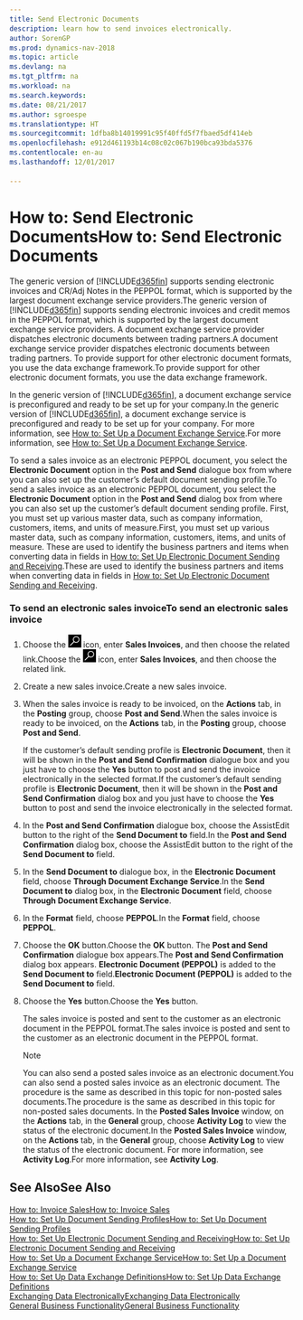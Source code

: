 ```yaml
---
title: Send Electronic Documents
description: learn how to send invoices electronically.
author: SorenGP
ms.prod: dynamics-nav-2018
ms.topic: article
ms.devlang: na
ms.tgt_pltfrm: na
ms.workload: na
ms.search.keywords: 
ms.date: 08/21/2017
ms.author: sgroespe
ms.translationtype: HT
ms.sourcegitcommit: 1dfba8b14019991c95f40ffd5f7fbaed5df414eb
ms.openlocfilehash: e912d461193b14c08c02c067b190bca93bda5376
ms.contentlocale: en-au
ms.lasthandoff: 12/01/2017

---
```

# <a name="how-to-send-electronic-documents"></a><span data-ttu-id="e3646-103">How to: Send Electronic Documents</span><span class="sxs-lookup"><span data-stu-id="e3646-103">How to: Send Electronic Documents</span></span>
<span data-ttu-id="e3646-104">The generic version of [!INCLUDE[d365fin](includes/d365fin_md.md)] supports sending electronic invoices and CR/Adj Notes in the PEPPOL format, which is supported by the largest document exchange service providers.</span><span class="sxs-lookup"><span data-stu-id="e3646-104">The generic version of [!INCLUDE[d365fin](includes/d365fin_md.md)] supports sending electronic invoices and credit memos in the PEPPOL format, which is supported by the largest document exchange service providers.</span></span> <span data-ttu-id="e3646-105">A document exchange service provider dispatches electronic documents between trading partners.</span><span class="sxs-lookup"><span data-stu-id="e3646-105">A document exchange service provider dispatches electronic documents between trading partners.</span></span> <span data-ttu-id="e3646-106">To provide support for other electronic document formats, you use the data exchange framework.</span><span class="sxs-lookup"><span data-stu-id="e3646-106">To provide support for other electronic document formats, you use the data exchange framework.</span></span>  

 <span data-ttu-id="e3646-107">In the generic version of [!INCLUDE[d365fin](includes/d365fin_md.md)], a document exchange service is preconfigured and ready to be set up for your company.</span><span class="sxs-lookup"><span data-stu-id="e3646-107">In the generic version of [!INCLUDE[d365fin](includes/d365fin_md.md)], a document exchange service is preconfigured and ready to be set up for your company.</span></span> <span data-ttu-id="e3646-108">For more information, see [How to: Set Up a Document Exchange Service](across-how-to-set-up-a-document-exchange-service.md).</span><span class="sxs-lookup"><span data-stu-id="e3646-108">For more information, see [How to: Set Up a Document Exchange Service](across-how-to-set-up-a-document-exchange-service.md).</span></span>  

 <span data-ttu-id="e3646-109">To send a sales invoice as an electronic PEPPOL document, you select the **Electronic Document** option in the **Post and Send** dialogue box from where you can also set up the customer’s default document sending profile.</span><span class="sxs-lookup"><span data-stu-id="e3646-109">To send a sales invoice as an electronic PEPPOL document, you select the **Electronic Document** option in the **Post and Send** dialog box from where you can also set up the customer’s default document sending profile.</span></span> <span data-ttu-id="e3646-110">First, you must set up various master data, such as company information, customers, items, and units of measure.</span><span class="sxs-lookup"><span data-stu-id="e3646-110">First, you must set up various master data, such as company information, customers, items, and units of measure.</span></span> <span data-ttu-id="e3646-111">These are used to identify the business partners and items when converting data in fields in [How to: Set Up Electronic Document Sending and Receiving](across-how-to-set-up-electronic-document-sending-and-receiving.md).</span><span class="sxs-lookup"><span data-stu-id="e3646-111">These are used to identify the business partners and items when converting data in fields in [How to: Set Up Electronic Document Sending and Receiving](across-how-to-set-up-electronic-document-sending-and-receiving.md).</span></span>  

### <a name="to-send-an-electronic-sales-invoice"></a><span data-ttu-id="e3646-112">To send an electronic sales invoice</span><span class="sxs-lookup"><span data-stu-id="e3646-112">To send an electronic sales invoice</span></span>  

1.  <span data-ttu-id="e3646-113">Choose the ![Search for Page or Report](media/ui-search/search_small.png "Search for Page or Report icon") icon, enter **Sales Invoices**, and then choose the related link.</span><span class="sxs-lookup"><span data-stu-id="e3646-113">Choose the ![Search for Page or Report](media/ui-search/search_small.png "Search for Page or Report icon") icon, enter **Sales Invoices**, and then choose the related link.</span></span>  

2.  <span data-ttu-id="e3646-114">Create a new sales invoice.</span><span class="sxs-lookup"><span data-stu-id="e3646-114">Create a new sales invoice.</span></span>  

3.  <span data-ttu-id="e3646-115">When the sales invoice is ready to be invoiced, on the **Actions** tab, in the **Posting** group, choose **Post and Send**.</span><span class="sxs-lookup"><span data-stu-id="e3646-115">When the sales invoice is ready to be invoiced, on the **Actions** tab, in the **Posting** group, choose **Post and Send**.</span></span>  

     <span data-ttu-id="e3646-116">If the customer’s default sending profile is **Electronic Document**, then it will be shown in the **Post and Send Confirmation** dialogue box and you just have to choose the **Yes** button to post and send the invoice electronically in the selected format.</span><span class="sxs-lookup"><span data-stu-id="e3646-116">If the customer’s default sending profile is **Electronic Document**, then it will be shown in the **Post and Send Confirmation** dialog box and you just have to choose the **Yes** button to post and send the invoice electronically in the selected format.</span></span>  

4.  <span data-ttu-id="e3646-117">In the **Post and Send Confirmation** dialogue box, choose the AssistEdit button to the right of the **Send Document to** field.</span><span class="sxs-lookup"><span data-stu-id="e3646-117">In the **Post and Send Confirmation** dialog box, choose the AssistEdit button to the right of the **Send Document to** field.</span></span>  

5.  <span data-ttu-id="e3646-118">In the **Send Document to** dialogue box, in the **Electronic Document** field, choose **Through Document Exchange Service**.</span><span class="sxs-lookup"><span data-stu-id="e3646-118">In the **Send Document to** dialog box, in the **Electronic Document** field, choose **Through Document Exchange Service**.</span></span>  

6.  <span data-ttu-id="e3646-119">In the **Format** field, choose **PEPPOL**.</span><span class="sxs-lookup"><span data-stu-id="e3646-119">In the **Format** field, choose **PEPPOL**.</span></span>  

7.  <span data-ttu-id="e3646-120">Choose the **OK** button.</span><span class="sxs-lookup"><span data-stu-id="e3646-120">Choose the **OK** button.</span></span> <span data-ttu-id="e3646-121">The **Post and Send Confirmation** dialogue box appears.</span><span class="sxs-lookup"><span data-stu-id="e3646-121">The **Post and Send Confirmation** dialog box appears.</span></span> <span data-ttu-id="e3646-122">**Electronic Document (PEPPOL)** is added to the **Send Document to** field.</span><span class="sxs-lookup"><span data-stu-id="e3646-122">**Electronic Document (PEPPOL)** is added to the **Send Document to** field.</span></span>  

8.  <span data-ttu-id="e3646-123">Choose the **Yes** button.</span><span class="sxs-lookup"><span data-stu-id="e3646-123">Choose the **Yes** button.</span></span>  

     <span data-ttu-id="e3646-124">The sales invoice is posted and sent to the customer as an electronic document in the PEPPOL format.</span><span class="sxs-lookup"><span data-stu-id="e3646-124">The sales invoice is posted and sent to the customer as an electronic document in the PEPPOL format.</span></span>  

    > [!NOTE]  
    >  <span data-ttu-id="e3646-125">You can also send a posted sales invoice as an electronic document.</span><span class="sxs-lookup"><span data-stu-id="e3646-125">You can also send a posted sales invoice as an electronic document.</span></span> <span data-ttu-id="e3646-126">The procedure is the same as described in this topic for non-posted sales documents.</span><span class="sxs-lookup"><span data-stu-id="e3646-126">The procedure is the same as described in this topic for non-posted sales documents.</span></span> <span data-ttu-id="e3646-127">In the **Posted Sales Invoice** window, on the **Actions** tab, in the **General** group, choose **Activity Log** to view the status of the electronic document.</span><span class="sxs-lookup"><span data-stu-id="e3646-127">In the **Posted Sales Invoice** window, on the **Actions** tab, in the **General** group, choose **Activity Log** to view the status of the electronic document.</span></span> <span data-ttu-id="e3646-128">For more information, see **Activity Log**.</span><span class="sxs-lookup"><span data-stu-id="e3646-128">For more information, see **Activity Log**.</span></span>  

## <a name="see-also"></a><span data-ttu-id="e3646-129">See Also</span><span class="sxs-lookup"><span data-stu-id="e3646-129">See Also</span></span>  
[<span data-ttu-id="e3646-130">How to: Invoice Sales</span><span class="sxs-lookup"><span data-stu-id="e3646-130">How to: Invoice Sales</span></span>](sales-how-invoice-sales.md)  
[<span data-ttu-id="e3646-131">How to: Set Up Document Sending Profiles</span><span class="sxs-lookup"><span data-stu-id="e3646-131">How to: Set Up Document Sending Profiles</span></span>](sales-how-setup-document-send-profiles.md)  
[<span data-ttu-id="e3646-132">How to: Set Up Electronic Document Sending and Receiving</span><span class="sxs-lookup"><span data-stu-id="e3646-132">How to: Set Up Electronic Document Sending and Receiving</span></span>](across-how-to-set-up-electronic-document-sending-and-receiving.md)  
[<span data-ttu-id="e3646-133">How to: Set Up a Document Exchange Service</span><span class="sxs-lookup"><span data-stu-id="e3646-133">How to: Set Up a Document Exchange Service</span></span>](across-how-to-set-up-a-document-exchange-service.md)  
[<span data-ttu-id="e3646-134">How to: Set Up Data Exchange Definitions</span><span class="sxs-lookup"><span data-stu-id="e3646-134">How to: Set Up Data Exchange Definitions</span></span>](across-how-to-set-up-data-exchange-definitions.md)  
[<span data-ttu-id="e3646-135">Exchanging Data Electronically</span><span class="sxs-lookup"><span data-stu-id="e3646-135">Exchanging Data Electronically</span></span>](across-data-exchange.md)  
[<span data-ttu-id="e3646-136">General Business Functionality</span><span class="sxs-lookup"><span data-stu-id="e3646-136">General Business Functionality</span></span>](ui-across-business-areas.md)  

